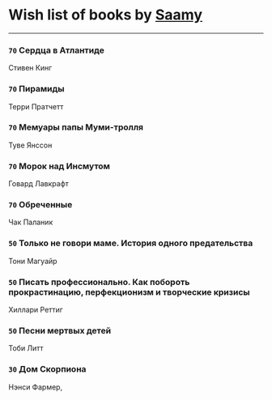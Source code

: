 # Wish list of books by [Saamy](http://vk.com/id115226508)
---

### `70` Сердца в Атлантиде
Стивен Кинг

### `70` Пирамиды
Терри Пратчетт

### `70` Мемуары папы Муми-тролля
Туве Янссон

### `70` Морок над Инсмутом
Говард Лавкрафт

### `70` Обреченные
Чак Паланик

### `50` Только не говори маме. История одного предательства
Тони Магуайр

### `50` Писать профессионально. Как побороть прокрастинацию, перфекционизм и творческие кризисы
Хиллари Реттиг

### `50` Песни мертвых детей
Тоби Литт

### `30` Дом Скорпиона
Нэнси Фармер,

